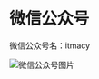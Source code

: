 # 微信公众号
微信公众号名：itmacy
<br/>

![微信公众号图片](http://smarttoiletisaigu.oss-cn-shenzhen.aliyuncs.com/itmacy%E5%BE%AE%E4%BF%A1%E5%85%AC%E4%BC%97%E5%8F%B7.jpg)